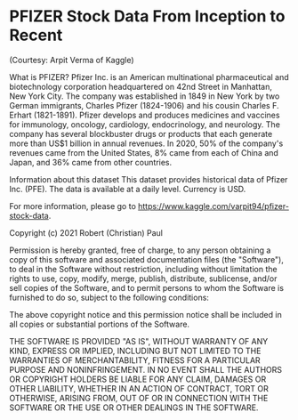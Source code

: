# PFIZER Stock Data From Inception to Recent

(Courtesy: Arpit Verma of Kaggle)

What is PFIZER?
Pfizer Inc. is an American multinational pharmaceutical and biotechnology corporation headquartered on 42nd Street in Manhattan, New York City. The company was established in 1849 in New York by two German immigrants, Charles Pfizer (1824-1906) and his cousin Charles F. Erhart (1821-1891). Pfizer develops and produces medicines and vaccines for immunology, oncology, cardiology, endocrinology, and neurology. The company has several blockbuster drugs or products that each generate more than US$1 billion in annual revenues. In 2020, 50% of the company's revenues came from the United States, 8% came from each of China and Japan, and 36% came from other countries.

Information about this dataset
This dataset provides historical data of Pfizer Inc. (PFE). The data is available at a daily level. Currency is USD.

For more information, please go to https://www.kaggle.com/varpit94/pfizer-stock-data.



Copyright (c) 2021 Robert (Christian) Paul

Permission is hereby granted, free of charge, to any person obtaining a copy
of this software and associated documentation files (the "Software"), to deal
in the Software without restriction, including without limitation the rights
to use, copy, modify, merge, publish, distribute, sublicense, and/or sell
copies of the Software, and to permit persons to whom the Software is
furnished to do so, subject to the following conditions:

The above copyright notice and this permission notice shall be included in all
copies or substantial portions of the Software.

THE SOFTWARE IS PROVIDED "AS IS", WITHOUT WARRANTY OF ANY KIND, EXPRESS OR
IMPLIED, INCLUDING BUT NOT LIMITED TO THE WARRANTIES OF MERCHANTABILITY,
FITNESS FOR A PARTICULAR PURPOSE AND NONINFRINGEMENT. IN NO EVENT SHALL THE
AUTHORS OR COPYRIGHT HOLDERS BE LIABLE FOR ANY CLAIM, DAMAGES OR OTHER
LIABILITY, WHETHER IN AN ACTION OF CONTRACT, TORT OR OTHERWISE, ARISING FROM,
OUT OF OR IN CONNECTION WITH THE SOFTWARE OR THE USE OR OTHER DEALINGS IN THE
SOFTWARE.
